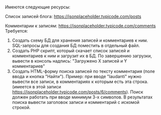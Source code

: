 Имеются следующие ресурсы:

Список записей блога: https://jsonplaceholder.typicode.com/posts 

Комментарии к записям: https://jsonplaceholder.typicode.com/comments   
Требуется: 
1. Создать схему БД для хранения записей и комментариев к ним. SQL-запросы для создания БД поместить в отдельный файл.  
2. Создать PHP скрипт, который скачает список записей и комментариев к ним и загрузит их в БД. По завершению загрузки, вывести в консоль надпись: "Загружено Х записей и Y комментариев"  
3. Создать HTML-форму поиска записей по тексту комментария (поле ввода и кнопка "Найти"). Пример: при вводе "laudanti" нужно вывести все записи, в комментариях к которым есть эта строка. (имеется в этой записи https://jsonplaceholder.typicode.com/posts/6/comments). Поиск должен работать при вводе минимум 3-х символов. В результатах поиска вывести заголовок записи и комментарий с искомой строкой.
